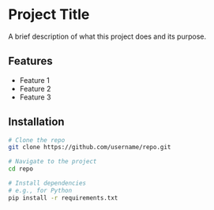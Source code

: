 # Project Title

A brief description of what this project does and its purpose.

## Features

- Feature 1
- Feature 2
- Feature 3

## Installation

```bash
# Clone the repo
git clone https://github.com/username/repo.git

# Navigate to the project
cd repo

# Install dependencies
# e.g., for Python
pip install -r requirements.txt
